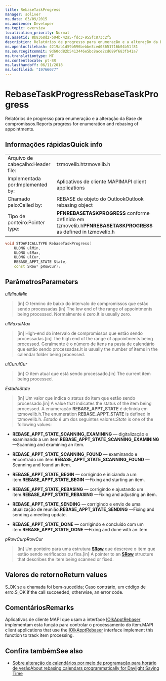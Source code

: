 ```yaml
---
title: RebaseTaskProgress
manager: soliver
ms.date: 03/09/2015
ms.audience: Developer
ms.topic: overview
localization_priority: Normal
ms.assetid: 8b8368d2-b04b-42a5-fdc3-955fc873c2f5
description: Relatórios de progresso para enumeração e a alteração da Base de compromissos.
ms.openlocfilehash: 4219ab1d59b596bebbe3ced03651716b04b51f81
ms.sourcegitcommit: 9d60cd82b5413446e5bc8ace2cd689f683fb41a7
ms.translationtype: MT
ms.contentlocale: pt-BR
ms.lasthandoff: 06/11/2018
ms.locfileid: "19766077"
---
```

# <a name="rebasetaskprogress"></a><span data-ttu-id="ef1ad-103">RebaseTaskProgress</span><span class="sxs-lookup"><span data-stu-id="ef1ad-103">RebaseTaskProgress</span></span>

<span data-ttu-id="ef1ad-104">Relatórios de progresso para enumeração e a alteração da Base de compromissos.</span><span class="sxs-lookup"><span data-stu-id="ef1ad-104">Reports progress for enumeration and rebasing of appointments.</span></span>
  
## <a name="quick-info"></a><span data-ttu-id="ef1ad-105">Informações rápidas</span><span class="sxs-lookup"><span data-stu-id="ef1ad-105">Quick info</span></span>

|||
|:-----|:-----|
|<span data-ttu-id="ef1ad-106">Arquivo de cabeçalho:</span><span class="sxs-lookup"><span data-stu-id="ef1ad-106">Header file:</span></span>  <br/> |<span data-ttu-id="ef1ad-107">tzmovelib.h</span><span class="sxs-lookup"><span data-stu-id="ef1ad-107">tzmovelib.h</span></span>  <br/> |
|<span data-ttu-id="ef1ad-108">Implementada por:</span><span class="sxs-lookup"><span data-stu-id="ef1ad-108">Implemented by:</span></span>  <br/> |<span data-ttu-id="ef1ad-109">Aplicativos de cliente MAPI</span><span class="sxs-lookup"><span data-stu-id="ef1ad-109">MAPI client applications</span></span>  <br/> |
|<span data-ttu-id="ef1ad-110">Chamado pelo:</span><span class="sxs-lookup"><span data-stu-id="ef1ad-110">Called by:</span></span>  <br/> |<span data-ttu-id="ef1ad-111">REBASE de objeto do Outlook</span><span class="sxs-lookup"><span data-stu-id="ef1ad-111">Outlook rebasing object</span></span>  <br/> |
|<span data-ttu-id="ef1ad-112">Tipo de ponteiro:</span><span class="sxs-lookup"><span data-stu-id="ef1ad-112">Pointer type:</span></span>  <br/> |<span data-ttu-id="ef1ad-113">**PFNREBASETASKPROGRESS** conforme definido em tzmovelib.h</span><span class="sxs-lookup"><span data-stu-id="ef1ad-113">**PFNREBASETASKPROGRESS** as defined in tzmovelib.h</span></span>  <br/> |
   
```cpp
void STDAPICALLTYPE RebaseTaskProgress(  
    ULONG ulMin, 
    ULONG ulMax, 
    ULONG ulCur, 
    REBASE_APPT_STATE State, 
    const SRow* pRowCur); 

```

## <a name="parameters"></a><span data-ttu-id="ef1ad-114">Parâmetros</span><span class="sxs-lookup"><span data-stu-id="ef1ad-114">Parameters</span></span>

<span data-ttu-id="ef1ad-115">_ulMin_</span><span class="sxs-lookup"><span data-stu-id="ef1ad-115">_ulMin_</span></span>
  
> <span data-ttu-id="ef1ad-116">[in] O término de baixo do intervalo de compromissos que estão sendo processadas.</span><span class="sxs-lookup"><span data-stu-id="ef1ad-116">[in] The low end of the range of appointments being processed.</span></span> <span data-ttu-id="ef1ad-117">Normalmente é zero.</span><span class="sxs-lookup"><span data-stu-id="ef1ad-117">It is usually zero.</span></span>
    
<span data-ttu-id="ef1ad-118">_ulMax_</span><span class="sxs-lookup"><span data-stu-id="ef1ad-118">_ulMax_</span></span>
  
> <span data-ttu-id="ef1ad-119">[in] High-end do intervalo de compromissos que estão sendo processadas.</span><span class="sxs-lookup"><span data-stu-id="ef1ad-119">[in] The high end of the range of appointments being processed.</span></span> <span data-ttu-id="ef1ad-120">Geralmente é o número de itens na pasta de calendário que estão sendo processadas.</span><span class="sxs-lookup"><span data-stu-id="ef1ad-120">It is usually the number of items in the calendar folder being processed.</span></span>
    
<span data-ttu-id="ef1ad-121">_ulCur_</span><span class="sxs-lookup"><span data-stu-id="ef1ad-121">_ulCur_</span></span>
  
> <span data-ttu-id="ef1ad-122">[in] O item atual que está sendo processado.</span><span class="sxs-lookup"><span data-stu-id="ef1ad-122">[in] The current item being processed.</span></span>
    
<span data-ttu-id="ef1ad-123">_Estado_</span><span class="sxs-lookup"><span data-stu-id="ef1ad-123">_State_</span></span>
  
> <span data-ttu-id="ef1ad-124">[in] Um valor que indica o status do item que estão sendo processado.</span><span class="sxs-lookup"><span data-stu-id="ef1ad-124">[in] A value that indicates the status of the item being processed.</span></span> <span data-ttu-id="ef1ad-125">A enumeração **REBASE_APPT_STATE** é definida em tzmovelib.h.</span><span class="sxs-lookup"><span data-stu-id="ef1ad-125">The enumeration **REBASE_APPT_STATE** is defined in tzmovelib.h.</span></span>  <span data-ttu-id="ef1ad-126">_Estado_ é um dos seguintes valores:</span><span class="sxs-lookup"><span data-stu-id="ef1ad-126">_State_ is one of the following values:</span></span> 
    
   - <span data-ttu-id="ef1ad-127">**REBASE_APPT_STATE_SCANNING_EXAMINING** — digitalização e examinando a um item.</span><span class="sxs-lookup"><span data-stu-id="ef1ad-127">**REBASE_APPT_STATE_SCANNING_EXAMINING** —Scanning and examining an item.</span></span> 
    
   - <span data-ttu-id="ef1ad-128">**REBASE_APPT_STATE_SCANNING_FOUND** — examinando e encontrado um item.</span><span class="sxs-lookup"><span data-stu-id="ef1ad-128">**REBASE_APPT_STATE_SCANNING_FOUND** —Scanning and found an item.</span></span> 
    
   - <span data-ttu-id="ef1ad-129">**REBASE_APPT_STATE_BEGIN** — corrigindo e iniciando a um item.</span><span class="sxs-lookup"><span data-stu-id="ef1ad-129">**REBASE_APPT_STATE_BEGIN** —Fixing and starting an item.</span></span> 
    
   - <span data-ttu-id="ef1ad-130">**REBASE_APPT_STATE_REBASING** — corrigindo e ajustando um item.</span><span class="sxs-lookup"><span data-stu-id="ef1ad-130">**REBASE_APPT_STATE_REBASING** —Fixing and adjusting an item.</span></span> 
    
   - <span data-ttu-id="ef1ad-131">**REBASE_APPT_STATE_SENDING** — corrigindo e envio de uma atualização de reunião.</span><span class="sxs-lookup"><span data-stu-id="ef1ad-131">**REBASE_APPT_STATE_SENDING** —Fixing and sending a meeting update.</span></span> 
    
   - <span data-ttu-id="ef1ad-132">**REBASE_APPT_STATE_DONE** — corrigindo e concluído com um item.</span><span class="sxs-lookup"><span data-stu-id="ef1ad-132">**REBASE_APPT_STATE_DONE** —Fixing and done with an item.</span></span> 
    
<span data-ttu-id="ef1ad-133">_pRowCur_</span><span class="sxs-lookup"><span data-stu-id="ef1ad-133">_pRowCur_</span></span>
  
> <span data-ttu-id="ef1ad-134">[in] Um ponteiro para uma estrutura **[SRow](http://msdn.microsoft.com/library/369c2d5c-8c2b-4314-9cb2-aaa89580aa2b%28Office.15%29.aspx)** que descreve o item que estão sendo verificados ou fixa.</span><span class="sxs-lookup"><span data-stu-id="ef1ad-134">[in] A pointer to an **[SRow](http://msdn.microsoft.com/library/369c2d5c-8c2b-4314-9cb2-aaa89580aa2b%28Office.15%29.aspx)** structure that describes the item being scanned or fixed.</span></span> 
    
## <a name="return-values"></a><span data-ttu-id="ef1ad-135">Valores de retorno</span><span class="sxs-lookup"><span data-stu-id="ef1ad-135">Return values</span></span>

<span data-ttu-id="ef1ad-136">S_OK se a chamada foi bem-sucedida; Caso contrário, um código de erro.</span><span class="sxs-lookup"><span data-stu-id="ef1ad-136">S_OK if the call succeeded; otherwise, an error code.</span></span>
  
## <a name="remarks"></a><span data-ttu-id="ef1ad-137">Comentários</span><span class="sxs-lookup"><span data-stu-id="ef1ad-137">Remarks</span></span>

<span data-ttu-id="ef1ad-138">Aplicativos de cliente MAPI que usam a interface [IOlkApptRebaser](iolkapptrebaser.md) implementam esta função para controlar o processamento do item.</span><span class="sxs-lookup"><span data-stu-id="ef1ad-138">MAPI client applications that use the [IOlkApptRebaser](iolkapptrebaser.md) interface implement this function to track item processing.</span></span> 
  
## <a name="see-also"></a><span data-ttu-id="ef1ad-139">Confira também</span><span class="sxs-lookup"><span data-stu-id="ef1ad-139">See also</span></span>

- [<span data-ttu-id="ef1ad-140">Sobre alteração de calendários por meio de programação para horário de verão</span><span class="sxs-lookup"><span data-stu-id="ef1ad-140">About rebasing calendars programmatically for Daylight Saving Time</span></span>](about-rebasing-calendars-programmatically-for-daylight-saving-time.md)

